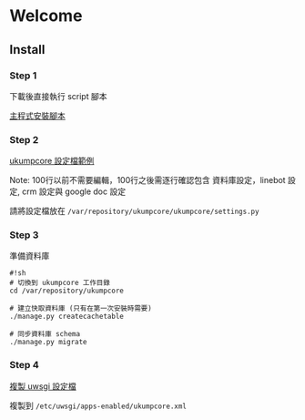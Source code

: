 # Welcome

## Install

### Step 1

下載後直接執行 script 腳本

[主程式安裝腳本](https://gist.github.com/yagami-cerberus/325978e357dbab5be7b4c1f37f8ec9f7)

### Step 2

[ukumpcore 設定檔範例](https://gist.github.com/yagami-cerberus/2739b5e855b49222d8d9fa303038328d)

Note: 100行以前不需要編輯，100行之後需逐行確認包含 資料庫設定，linebot 設定, crm 設定與 google doc 設定

請將設定檔放在 `/var/repository/ukumpcore/ukumpcore/settings.py`

### Step 3

準備資料庫

```
#!sh
# 切換到 ukumpcore 工作目錄
cd /var/repository/ukumpcore

# 建立快取資料庫 (只有在第一次安裝時需要)
./manage.py createcachetable

# 同步資料庫 schema
./manage.py migrate
```

### Step 4

[複製 uwsgi 設定檔](https://gist.github.com/yagami-cerberus/0fa6217215d33ab805c7c6a4bad96999)

複製到 `/etc/uwsgi/apps-enabled/ukumpcore.xml`